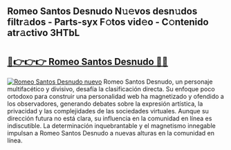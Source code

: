 ## Romeo Santos Desnudo N𝚞𝚎vos desn𝚞dos filtr𝚊dos - Parts-syx F𝚘tos vid𝚎o - C𝚘ntenido atr𝚊ctivo 3HTbL

# <h2><a href="http://mbe5cch.tromn.icu/?c=Romeo+Santos+Desnudo">🔗👉👉👉 Romeo Santos Desnudo 🔗🔗</a></h2>

[![Romeo Santos Desnudo nuevo](https://i.imgur.com/pEAQMta.gif)](http://mbe5cch.tromn.icu/?c=Romeo+Santos+Desnudo)
Romeo Santos Desnudo, un personaje multifacético y divisivo, desafía la clasificación directa. Su enfoque poco ortodoxo para construir una personalidad web ha magnetizado y ofendido a los observadores, generando debates sobre la expresión artística, la privacidad y las complejidades de las sociedades virtuales. Aunque su dirección futura no está clara, su influencia en la comunidad en línea es indiscutible. La determinación inquebrantable y el magnetismo innegable impulsan a Romeo Santos Desnudo a nuevas alturas en la comunidad en línea.
